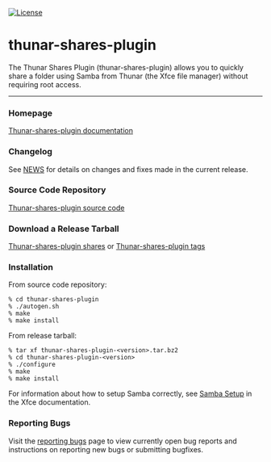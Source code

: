 [![License](https://img.shields.io/badge/License-GPL%20v2-blue.svg)](https://gitlab.xfce.org/thunar-plugins/thunar-shares-plugin/-/blob/master/COPYING)

# thunar-shares-plugin

The Thunar Shares Plugin (thunar-shares-plugin) allows you to quickly share a folder using Samba from Thunar (the Xfce file manager) without requiring root access.

----

### Homepage

[Thunar-shares-plugin documentation](https://docs.xfce.org/xfce/thunar/thunar-shares-plugin)

### Changelog

See [NEWS](https://gitlab.xfce.org/thunar-plugins/thunar-shares-plugin/-/blob/master/NEWS) for details on changes and fixes made in the current release.

### Source Code Repository

[Thunar-shares-plugin source code](https://gitlab.xfce.org/thunar-plugins/thunar-shares-plugin)

### Download a Release Tarball

[Thunar-shares-plugin shares](https://archive.xfce.org/src/thunar-plugins/thunar-shares-plugin)
    or
[Thunar-shares-plugin tags](https://gitlab.xfce.org/thunar-plugins/thunar-shares-plugin/-/tags)

### Installation

From source code repository: 

    % cd thunar-shares-plugin
    % ./autogen.sh
    % make
    % make install

From release tarball:

    % tar xf thunar-shares-plugin-<version>.tar.bz2
    % cd thunar-shares-plugin-<version>
    % ./configure
    % make
    % make install

For information about how to setup Samba correctly, see [Samba Setup](https://docs.xfce.org/xfce/thunar/thunar-shares-plugin#samba_setup) in the Xfce documentation.

### Reporting Bugs

Visit the [reporting bugs](https://docs.xfce.org/thunar-plugins/thunar-shares-plugin/bugs) page to view currently open bug reports and instructions on reporting new bugs or submitting bugfixes.

